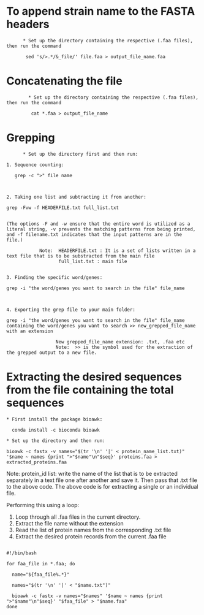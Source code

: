# To append strain name to the FASTA headers
          
         
          * Set up the directory containing the respective (.faa files), then run the command
           
           sed 's/>.*/&_file/' file.faa > output_file_name.faa
           


 # Concatenating the file
       
            
            * Set up the directory containing the respective (.faa files), then run the command
                
             cat *.faa > output_file_name
             

     
 # Grepping
     
          
          * Set up the directory first and then run:
          
    1. Sequence counting: 
    
       grep -c ">" file name
       
    
    
    2. Taking one list and subtracting it from another:
    
    grep -Fvw -f HEADERFILE.txt full_list.txt 
    
    
    (The options -F and -w ensure that the entire word is utilized as a literal string, -v prevents the matching patterns from being printed, and -f filename.txt indicates that the input patterns are in the file.)
     
                Note:  HEADERFILE.txt : It is a set of lists written in a text file that is to be substracted from the main file
                       full_list.txt : main file
                                            
    
    3. Finding the specific word/genes: 
    
    grep -i "the word/genes you want to search in the file" file_name 
    
    
   
    4. Exporting the grep file to your main folder: 
    
    grep -i "the word/genes you want to search in the file" file_name containing the word/genes you want to search >> new_grepped_file_name with an extension
                 
                      New grepped_file_name extension: .txt, .faa etc
                      Note:  >> is the symbol used for the extraction of the grepped output to a new file.
                      

 #  Extracting the desired sequences from the file containing the total sequences
    
            
  ```
  * First install the package bioawk:
        
    conda install -c bioconda bioawk
                
  * Set up the directory and then run:
         
bioawk -c fastx -v names="$(tr '\n' '|' < protein_name_list.txt)" '$name ~ names {print ">"$name"\n"$seq}' proteins.faa > extracted_proteins.faa
```

Note:  protein_id list: write the name of the list that is to be extracted separately in a text file one after another and save it. Then pass that .txt file to the above code. The above code is for extracting a single or an individual file.

Performing this using a loop:
1. Loop through all .faa files in the current directory.
2. Extract the file name without the extension
3. Read the list of protein names from the corresponding .txt file
4. Extract the desired protein records from the current .faa file

```

#!/bin/bash

for faa_file in *.faa; do

  name="${faa_file%.*}"
  
  names="$(tr '\n' '|' < "$name.txt")"
  
  bioawk -c fastx -v names="$names" '$name ~ names {print ">"$name"\n"$seq}' "$faa_file" > "$name.faa"
done
```
